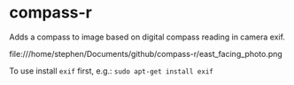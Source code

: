 # compass-r
Adds a compass to image based on digital compass reading in camera exif.

file:///home/stephen/Documents/github/compass-r/east_facing_photo.png

To use install ```exif``` first, e.g.:
```sudo apt-get install exif```
